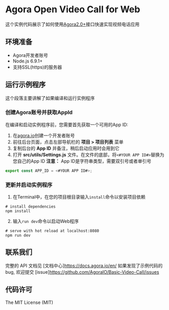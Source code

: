 # Agora Open Video Call for Web

这个实例代码展示了如何使用[Agora2.0+](https://docs.agora.io/en/2.2/product/Voice/API%20Reference/communication_web_audio#voice-call-api)接口快速实现视频电话应用

## 环境准备

- Agora开发者账号
- Node.js 6.9.1+
- 支持SSL(https)的服务器

## 运行示例程序

这个段落主要讲解了如果编译和运行实例程序

### 创建Agora账号并获取AppId

在编译和启动实例程序前，您需要首先获取一个可用的App ID:
1. 在[agora.io](https://dashboard.agora.io/signin/)创建一个开发者账号
2. 前往后台页面，点击左部导航栏的 **项目 > 项目列表** 菜单
3. 复制后台的 **App ID** 并备注，稍后启动应用时会用到它
4. 打开 **src/utils/Settings.js** 文件。在文件的底部，将`<#YOUR APP ID#>`替换为您自己的App ID
**注意：** App ID是字符串类型，需要双引号或者单引号
```javascript
export const APP_ID = <#YOUR APP ID#>;
```

### 更新并启动实例程序

1. 在Terminal中，在您的项目根目录输入`install`命令以安装项目依赖
```shell
# install dependencies
npm install
```
2. 输入`run dev`命令以启动Web程序
```shell
# serve with hot reload at localhost:8080
npm run dev
```

## 联系我们

完整的 API 文档见 [文档中心]https://docs.agora.io/en/
如果发现了示例代码的 bug, 欢迎提交 [issue]https://github.com/AgoraIO/Basic-Video-Call/issues

## 代码许可

The MIT License (MIT)
